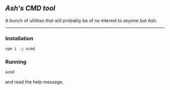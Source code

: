 ## *Ash's CMD tool*

A bunch of utilities that will probably be of no interest to anyone but Ash.

____


### Installation
```bash
npm i -g acmd
```

### Running
```bash
acmd
```
and read the help message.